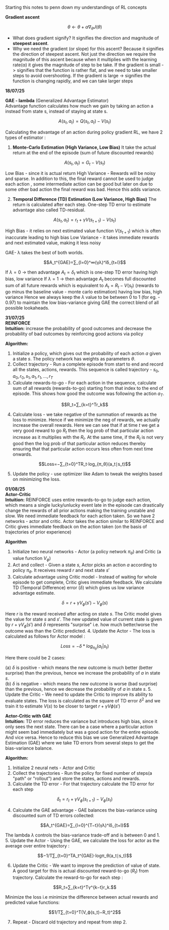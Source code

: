 Starting this notes to penn down my understandings of RL concepts

**Gradient ascent**

$$θ←θ+α∇_θ​J(θ)$$
- What does gradient signify?
	It signifies the direction and magnitude of **steepest ascent**.
- Why we need the gradient (or slope) for this ascent?
	Because it signifies the direction of steepest ascent. Not just the direction we require the magnitude of this ascent because when it multiplies with the learning rate(α) it gives the magnitude of step to be take.
If the gradient is small -> signifies that the function is rather flat, and we need to take smaller steps to avoid overshooting.
If the gradient is large -> signifies the function is changing rapidly, and we can take larger steps

**18/07/25**

**GAE - lambda** (Generalized Advantage Estimator)  
Advantage function calculates how much we gain by taking an action a instead from state s, instead of staying at state s.

$$A(s_t,a_t) = Q(s_t,a_t) - V(s_t)$$

Calculating the advantage of an action during policy gradient RL, we have 2 types of estimator :
1. **Monte-Carlo Estimation (High Variance, Low Bias)**
	It take the actual return at the end of the episode (sum of future discounted rewards)

$$A(s_t,a_t) = G_t - V(s_t)$$

Low Bias - since it is actual return
High Variance - Rewards will be noisy and sparse. In addition to this, the final reward cannot be used to judge each action , some intermediate action can be good but later on due to some other bad action the final reward was bad. Hence this adds variance.

2. **Temporal Difference (TD) Estimation (Low Variance, High Bias)**
The return is calculated after each step. One-step TD error to estimate advantage also called TD-residual.

$$A(s_t,a_t)=r_t + γV(s_{t+1}) - V(s_t)$$

High Bias - it relies on next estimated value function $V(s_{t+1})$ which is often inaccurate leading to high bias
Low Variance - it takes immediate rewards and next estimated value, making it less noisy

GAE- λ takes the best of both worlds.

$$A_t^{GAE}​=∑_{l=0}^∞​(γλ)^lδ_{t+l}$$

If $λ = 0$  -> then advantage $A_t = δ_t$ which is one-step TD error having high bias, low variance
If $λ = 1$ -> then advantage $A_t$ becomes full discounted sum of all future rewards which is equivalent to $A_t = R_t - V(s_t)$ (rewards to go minus the baseline value - monte carlo estimation) having low bias, high variance
Hence we always keep the $λ$ value to be between 0 to 1 (for eg. - 0.97) to maintain the low bias-variance giving GAE the correct blend of all possible lookaheads.

**31/07/25**  
**REINFORCE**  
**Intuition:**
increase the probability of good outcomes and decrease the probability of bad outcomes by reinforcing good actions via policy

**Algorithm:**
1. Initialize a policy, which gives out the probability of each action $a$ given a state $s$. The policy network has weights as parameters $θ$.
2. Collect trajectory - Run a complete episode from start to end and record all the states, actions, rewards. This sequence is called trajectory - $s_0, a_0, r_0, s_1, a_1, r_1,... ,r_T$
3. Calculate rewards-to-go - For each action in the sequence, calculate sum of all rewards (rewards-to-go) starting from that index to the end of episode. This shows how good the outcome was following the action $a_T$. 

$$R_t​=∑_{k=t}^T​r_k​$$

4. Calculate loss - we take negative of the summation of rewards as the loss to minimize. Hence if we minimize the neg of rewards, we actually increase the overall rewards. Here we can see that if at time $t$ we get a very good reward to go $R_t$ then the log prob of that particular action increase as it multiplies with the $R_t$. At the same time, if the $R_t$ is not very good then the log prob of that particular action reduces thereby ensuring that that particular action occurs less often from next time onwards. 

$$Loss=−∑_{t=0}^T​R_t​⋅log_{π_θ}​(a_t​∣s_t​)$$

5. Update the policy - use optimizer like Adam to tweak the weights based on minimizing the loss.

**01/08/25**  
**Actor-Critic**  
**Intuition:**
REINFORCE uses entire rewards-to-go to judge each action, which means a single lucky/unlucky event late in the episode can drastically change the rewards of all prior actions making the training unstable and slow. We need immediate feedback for each action taken. So we have 2 networks - actor and critic. Actor takes the action similar to REINFORCE and Critic gives immediate feedback on the action taken (on the basis of trajectories of prior experience)

**Algorithm**
1. Initialize two neural networks - Actor (a policy network $π_θ$) and Critic (a value function $V_ϕ​$)
2. Act and collect - Given a state $s$, Actor picks an action $a$ according to policy $π_θ$. It receives reward $r$ and next state $s'$  
3. Calculate advantage using Critic model - Instead of waiting for whole episode to get complete, Critic gives immediate feedback. We calculate TD (Temporal Difference) error ($δ$) which gives us low variance advantage estimate. 

$$δ=r+γV_ϕ​(s')−V_ϕ​(s)$$

   Here $r$ is the reward received after acting on state $s$. The Critic model gives the value for state $s$ and $s'$. The new updated value of current state is given by $r+γV_ϕ​(s')$ and $δ$ represents "surprise" i.e. how much better/worse the outcome was than the Critic predicted.
4. Update the Actor - The loss is calculated as follows for Actor model : 

$$Loss=-δ*log_{π_θ}(a_t|s_t)$$

   Here there could be 2 cases:
   
(a) $δ$ is positive - which means the new outcome is much better (better surprise) than the previous, hence we increase the probability of $a$ in state $s$.   
(b) $δ$ is negative - which means the new outcome is worse (bad surprise) than the previous, hence we decrease the probability of $a$ in state $s$.
5. Update the Critic - We need to update the Critic to improve its ability to evaluate states. The loss is calculated as the square of TD error $δ^2$ and we train it to estimate $V(s)$ to be closer to target $r+γVϕ​(s′)$ 

**Actor-Critic with GAE**  
**Intuition:**
TD error reduces the variance but introduces high bias, since it only sees the next state. There can be a case where a particular action might seem bad immediately but was a good action for the entire episode. And vice versa. Hence to reduce this bias we use Generalized Advantage Estimation (GAE) where we take TD errors from several steps to get the bias-variance balance.

**Algorithm:**
1. Initialize 2 neural nets - Actor and Critic
2. Collect the trajectories - Run the policy for fixed number of steps(a "path" or "rollout") and store the states, actions and rewards.
3. Calculate the TD error - For that trajectory calculate the TD error for each step 

$$δ_t=r_t+γV_ϕ​(s_{t+1})−V_ϕ​(s_t)$$

4. Calculate the GAE advantage - GAE balances the bias-variance using discounted sum of TD errors collected:

$$A_t^{GAE}​=∑_{l=0}^{T−t}​(γλ)^lδ_{t+l}​$$

   The lambda $λ$ controls the bias-variance trade-off and is between 0 and 1.
5. Update the Actor - Using the GAE, we calculate the loss for actor as the average over entire trajectory :

$$−1/T​∑_{t=0}^T​A_t^{GAE}​⋅logπ_θ​(a_t​∣s_t​)$$

6. Update the Critic - We want to improve the prediction of value of state. A good target for this is actual discounted reward-to-go ($R_t$) from trajectory.
   Calculate the reward-to-go for each step : 

$$R_t​=∑_{k=t}^T​γ^{k−t}r_k​.$$

   Minimize the loss i.e minimize the difference between actual rewards and predicted value functions: 

$$1/T∑_{t=0}^T​(V_ϕ​(s_t​)−R_t​)^2$$

7. Repeat - Discard old trajectory and repeat from step 2.
